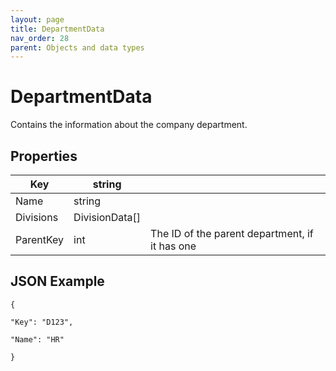 ```yaml
---
layout: page
title: DepartmentData
nav_order: 28
parent: Objects and data types
---
```


# DepartmentData

Contains the information about the company department.

## Properties

| Key | string |     |
| --- | --- | --- |
| Name | string |     |
| Divisions | DivisionData\[\] |     |
| ParentKey | int | The ID of the parent department, if it has one |

## JSON Example

```
{

"Key": "D123",

"Name": "HR"

}
```
